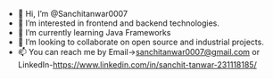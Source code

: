 - 👋 Hi, I’m @Sanchitanwar0007
- 👀 I’m interested in frontend and backend technologies.
- 🌱 I’m currently learning Java Frameworks
- 💞️ I’m looking to collaborate on open source and industrial projects.
- 📫 You can reach me by Email->sanchitanwar0007@gmail.com or
      LinkedIn-https://www.linkedin.com/in/sanchit-tanwar-231118185/
   


